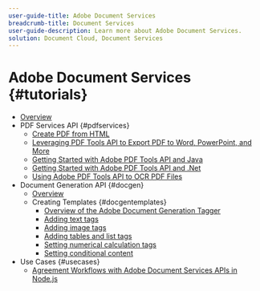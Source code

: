 ```yaml
---
user-guide-title: Adobe Document Services
breadcrumb-title: Document Services
user-guide-description: Learn more about Adobe Document Services.
solution: Document Cloud, Document Services
---
```


# Adobe Document Services {#tutorials}

+ [Overview](overview.md)
+ PDF Services API {#pdfservices}
  + [Create PDF from HTML](pdfservices/createpdffromhtml.md)
  + [Leveraging PDF Tools API to Export PDF to Word, PowerPoint, and More](pdfservices/exportpdf.md)
  + [Getting Started with Adobe PDF Tools API and Java](pdfservices/gettingstartedjava.md)
  + [Getting Started with Adobe PDF Tools API and .Net](pdfservices/gettingstartednet.md)
  + [Using Adobe PDF Tools API to OCR PDF Files](pdfservices/ocr.md)
+ Document Generation API {#docgen}
  + [Overview](overview-docgen.md)
  + Creating Templates {#docgentemplates}
    + [Overview of the Adobe Document Generation Tagger](docgen/taggeroverview.md)
    + [Adding text tags](docgen/taggeraddtexttags.md)
    + [Adding image tags](docgen/taggeraddimagetags.md)
    + [Adding tables and list tags](docgen/taggertables.md)
    + [Setting numerical calculation tags](docgen/taggercalculations.md)
    + [Setting conditional content](docgen/taggerconditional.md)
+ Use Cases {#usecases}
  + [Agreement Workflows with Adobe Document Services APIs in Node.js](usecases/AgreementWorkflowsNodejs.md)